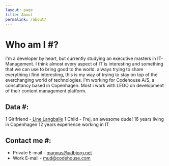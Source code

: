 ```yaml
---
layout: page
title: About
permalink: /about/
---
```

# Who am I #?

I'm a developer by heart, but currently studying an executive masters in IT-Management. I think almost every aspect of IT is interesting and something that we can use to bring good to the world. always trying to share everything i find interesting, this is my way of trying to stay on top of the everchanging world of technologies.
 I'm working for Codehouse A/S, a consultancy based in Copenhagen. Most i work with LEGO on development of their content management platform.

## Data #:

1 Girlfriend -[ Line Langballe](http://www.linelangballe.dk)
 1 Child - Frej, an awesome dude!
 16 years living in Copenhagen
 12 years experience working in IT

## Contact me #:

* Private E-mail - magnus@udbjorg.net
* Work E-mail - mud@codehouse.com